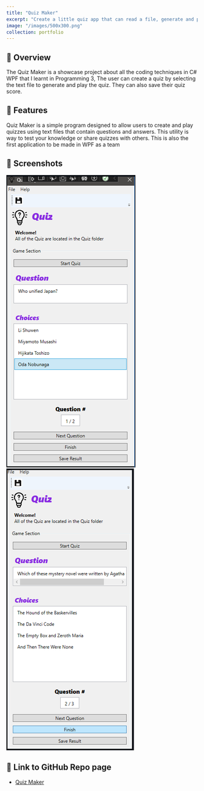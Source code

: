 ```yaml
---
title: "Quiz Maker"
excerpt: "Create a little quiz app that can read a file, generate and play quizzes"
image: "/images/500x300.png"
collection: portfolio
---
```



## 🔎 Overview
The Quiz Maker is a showcase project about all the coding techniques in C# WPF that I learnt in Programming 3, The user can create a quiz by selecting the text file to generate and play the quiz. They can also save their quiz score.

## 🔬 Features
Quiz Maker is a simple program designed to allow users to create and play quizzes using text files that contain questions and answers. This utility is way to test your knowledge or share quizzes with others.
This is also the first application to be made in WPF as a team


## 📸 Screenshots
![QM](/images/QuizMaker1.png)
![QM](/images/QuizMaker2.png)

## 📑 Link to GitHub Repo page
- [Quiz Maker](https://github.com/JiahaoYu1/Quiz_Maker)
   
